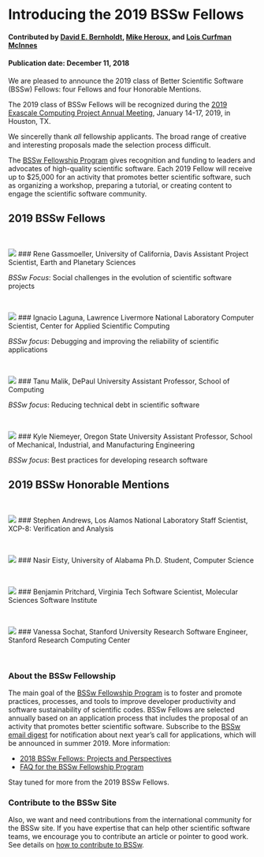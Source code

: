 # Introducing the 2019 BSSw Fellows

#### Contributed by [David E. Bernholdt](https://github.com/bernhold " David Bernholdt GitHub Profile"), [Mike Heroux](https://github.com/maherou "Mike Heroux GitHub Profile"), and [Lois Curfman McInnes](https://github.com/curfman "Lois Curfman McInnes GitHub Profile") 

#### Publication date: December 11, 2018

We are pleased to announce the 2019 class of Better Scientific Software (BSSw) Fellows: four Fellows and four Honorable Mentions.

The 2019 class of BSSw Fellows will be recognized during the [2019 Exascale Computing Project Annual Meeting](https://www.ecpannualmeeting.com), January 14-17, 2019, in Houston, TX.  

We sincerelly thank _all_ fellowship applicants. The broad range of creative and interesting proposals made the selection process difficult.

The [BSSw Fellowship Program](https://bssw.io/fellowship) gives recognition and funding to leaders and advocates of high-quality scientific software. Each 2019 Fellow will receive up to $25,000 for an activity that promotes better scientific software, such as organizing a workshop, preparing a tutorial, or creating content to engage the scientific software community.  


## 2019 BSSw Fellows
<p>&nbsp;</p>

<img src='../../images/Blog_1218_Fell_gassmoeller_rene.jpg' class='logo' />
### Rene Gassmoeller, University of California, Davis
Assistant Project Scientist, Earth and Planetary Sciences

_BSSw Focus_: Social challenges in the evolution of scientific software projects

<p>&nbsp;</p>
<img src='../../images/Blog_1218_Fell_laguna_ignacio.jpg' class='logo' />
### Ignacio Laguna, Lawrence Livermore National Laboratory
Computer Scientist, Center for Applied Scientific Computing

_BSSw focus_: Debugging and improving the reliability of scientific applications

<p>&nbsp;</p>
<img src='../../images/Blog_1218_Fell_malik_tanu.jpg' class='logo' />
### Tanu Malik, DePaul University
Assistant Professor, School of Computing

_BSSw focus_: Reducing technical debt in scientific software

<p>&nbsp;</p>
<img src='../../images/Blog_1218_Fell_niemeyer_kyle.jpg' class='logo' />
### Kyle Niemeyer, Oregon State University
Assistant Professor, School of Mechanical, Industrial, and Manufacturing Engineering 

_BSSw focus_: Best practices for developing research software

## 2019 BSSw Honorable Mentions
<p>&nbsp;</p>

<img src='../../images/Blog_1218_HM_andrews_stephen.jpg' class='logo' />
### Stephen Andrews, Los Alamos National Laboratory
Staff Scientist, XCP-8: Verification and Analysis 
<p>&nbsp;</p>

<img src='../../images/Blog_1218_HM_eisty_nasir.jpg' class='logo' />
### Nasir Eisty, University of Alabama 
Ph.D. Student, Computer Science
<p>&nbsp;</p>

<img src='../../images/Blog_1218_HM_prichard_benjamin.jpg' class='logo' />
### Benjamin Pritchard, Virginia Tech
Software Scientist, Molecular Sciences Software Institute
<p>&nbsp;</p>

<img src='../../images/Blog_1218_HM_sochat_vanessa.jpg' class='logo' />
### Vanessa Sochat, Stanford University
Research Software Engineer, Stanford Research Computing Center
<p>&nbsp;</p>

### About the BSSw Fellowship
The main goal of the [BSSw Fellowship Program](https://bssw.io/fellowship) is to foster and promote practices, processes, and tools to improve developer productivity and software sustainability of scientific codes. BSSw Fellows are selected annually based on an application process that includes the proposal of an activity that promotes better scientific software. Subscribe to the [BSSw email digest](https://bssw.io/pages/receive-our-email-digest) for notification about next year’s call for applications, which will be announced in summer 2019.  More information:

- [2018 BSSw Fellows: Projects and Perspectives](https://bssw.io/resources/bssw-fellows-2018-projects-and-perspectives)
- [FAQ for the BSSw Fellowship Program](https://bssw.io/pages/bssw-fellowship-faq) 

Stay tuned for more from the 2019 BSSw Fellows. 

### Contribute to the BSSw Site
Also, we want and need contributions from the international community for the BSSw site.  If you have expertise that can help other scientific software teams, we encourage you to contribute an article or pointer to good work.  See details on [how to contribute to BSSw](https://bssw.io/pages/what-to-contribute-content-for-better-scientific-software).

<!---
Publish: yes
Track: bssw fellowship
RSS update: 2018-12-11
Topics: projects and organizations
Pinned: no
--->
